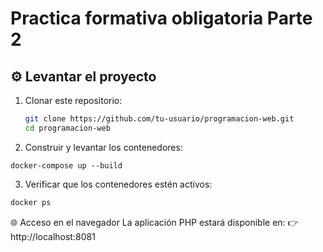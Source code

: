 # Practica formativa obligatoria Parte 2

## ⚙️ Levantar el proyecto

1. Clonar este repositorio:
   ```bash
   git clone https://github.com/tu-usuario/programacion-web.git
   cd programacion-web
2. Construir y levantar los contenedores:

```
docker-compose up --build

```
3. Verificar que los contenedores estén activos:

```bash
docker ps
```



🌐 Acceso en el navegador
La aplicación PHP estará disponible en:
👉 http://localhost:8081

